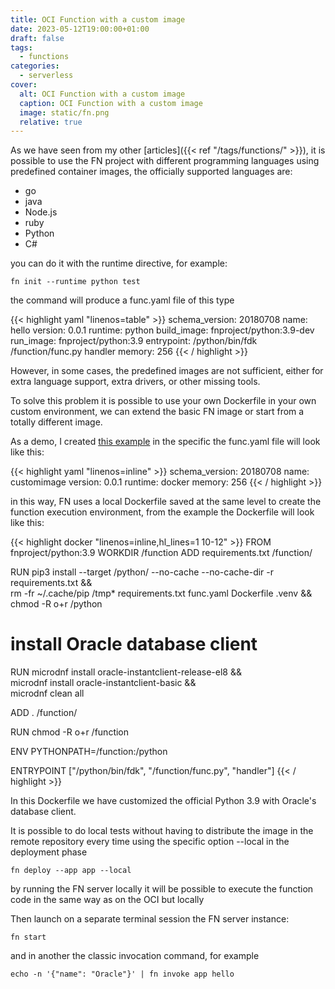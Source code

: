 ```yaml
---
title: OCI Function with a custom image
date: 2023-05-12T19:00:00+01:00
draft: false
tags:
  - functions
categories:
  - serverless
cover:
  alt: OCI Function with a custom image
  caption: OCI Function with a custom image
  image: static/fn.png  
  relative: true
---
```


As we have seen from my other [articles]({{< ref "/tags/functions/" >}}), it is possible to use the FN project with different programming languages using predefined container images, the officially supported languages are:

* go
* java
* Node.js
* ruby
* Python
* C#

you can do it with the runtime directive, for example:

```console
fn init --runtime python test
```

the command will produce a func.yaml file of this type

{{< highlight yaml "linenos=table" >}}
schema_version: 20180708
name: hello
version: 0.0.1
runtime: python
build_image: fnproject/python:3.9-dev
run_image: fnproject/python:3.9
entrypoint: /python/bin/fdk /function/func.py handler
memory: 256
{{< / highlight >}}


However, in some cases, the predefined images are not sufficient, either for extra language support, extra drivers, or other missing tools.

To solve this problem it is possible to use your own Dockerfile in your own custom environment, we can extend the basic FN image or start from a totally different image.

As a demo, I created [this example](https://github.com/enricopesce/fn-examples/tree/main/customimage) in the specific the func.yaml file will look like this:

{{< highlight yaml "linenos=inline" >}}
schema_version: 20180708
name: customimage
version: 0.0.1
runtime: docker
memory: 256
{{< / highlight >}}


in this way, FN uses a local Dockerfile saved at the same level to create the function execution environment, from the example the Dockerfile will look like this:

{{< highlight docker "linenos=inline,hl_lines=1 10-12" >}}
FROM fnproject/python:3.9
WORKDIR /function
ADD requirements.txt /function/

RUN pip3 install --target /python/ --no-cache --no-cache-dir -r requirements.txt &&\
    rm -fr ~/.cache/pip /tmp* requirements.txt func.yaml Dockerfile .venv &&\
    chmod -R o+r /python

# install Oracle database client
RUN microdnf install oracle-instantclient-release-el8 &&\
    microdnf install oracle-instantclient-basic &&\
    microdnf clean all

ADD . /function/

RUN chmod -R o+r /function

ENV PYTHONPATH=/function:/python

ENTRYPOINT ["/python/bin/fdk", "/function/func.py", "handler"]
{{< / highlight >}}

In this Dockerfile we have customized the official Python 3.9 with Oracle's database client.

It is possible to do local tests without having to distribute the image in the remote repository every time using the specific option --local in the deployment phase

```console
fn deploy --app app --local
```

by running the FN server locally it will be possible to execute the function code in the same way as on the OCI but locally

Then launch on a separate terminal session the FN server instance:

```console
fn start
```

and in another the classic invocation command, for example

```console
echo -n '{"name": "Oracle"}' | fn invoke app hello
```